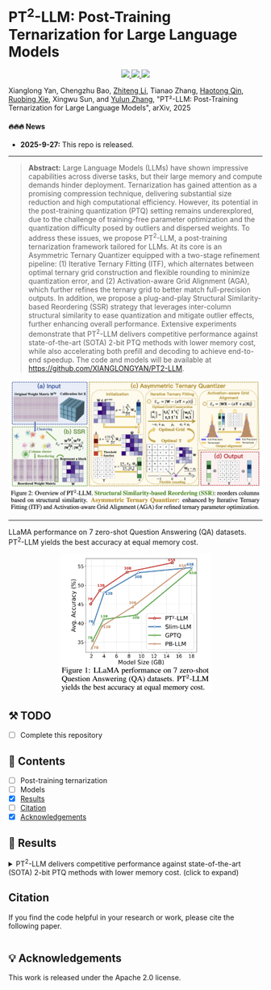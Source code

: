 # PT<sup>2</sup>-LLM: Post-Training Ternarization for Large Language Models

<p align="center">
  <a href="https://arxiv.org/abs/2510.03267">
    <img src="https://img.shields.io/badge/Paper-arXiv-red?logo=arxiv&logoSvg">
  </a>
  <a href="https://github.com/XIANGLONGYAN/PT2-LLM/releases/tag/supp/supp_v2.pdf">
    <img src="https://img.shields.io/badge/Supplementary_material-Paper-orange.svg">
<!--   </a>
  <a href="https://github.com/XIANGLONGYAN/PT2-LLM/releases/tag/paper">
    <img src="https://img.shields.io/github/downloads/XIANGLONGYAN/PT2-LLM/total.svg"> -->
  </a>
  <a href="[https://github.com/XIANGLONGYAN/PT2-LLM]">
    <img src="https://visitor-badge.laobi.icu/badge?page_id=XIANGLONGYAN.PT2-LLM&right_color=violet">
  </a>
</p>

Xianglong Yan, Chengzhu Bao, [Zhiteng Li](https://zhitengli.github.io), Tianao Zhang, [Haotong Qin](https://htqin.github.io/), [Ruobing Xie](https://ruobingxie.github.io/), Xingwu Sun, and [Yulun Zhang](http://yulunzhang.com/), "PT²-LLM: Post-Training Ternarization for Large Language Models", arXiv, 2025

#### 🔥🔥🔥 News

- **2025-9-27:** This repo is released.

---

> **Abstract:** Large Language Models (LLMs) have shown impressive capabilities across diverse tasks, but their large memory and compute demands hinder deployment. Ternarization has gained attention as a promising compression technique, delivering substantial size reduction and high computational efficiency. However, its potential in the post-training quantization (PTQ) setting remains underexplored, due to the challenge of training-free parameter optimization and the quantization difficulty posed by outliers and dispersed weights. To address these issues, we propose PT<sup>2</sup>-LLM, a post-training ternarization framework tailored for LLMs. At its core is an Asymmetric Ternary Quantizer equipped with a two-stage refinement pipeline: (1) Iterative Ternary Fitting (ITF), which alternates between optimal ternary grid construction and flexible rounding to minimize quantization error, and (2) Activation-aware Grid Alignment (AGA), which further refines the ternary grid to better match full-precision outputs. In addition, we propose a plug-and-play Structural Similarity-based Reordering (SSR) strategy that leverages inter-column structural similarity to ease quantization and mitigate outlier effects, further enhancing overall performance. Extensive experiments demonstrate that PT<sup>2</sup>-LLM delivers competitive performance against state-of-the-art (SOTA) 2-bit PTQ methods with lower memory cost, while also accelerating both prefill and decoding to achieve end-to-end speedup. The code and models will be available at https://github.com/XIANGLONGYAN/PT2-LLM.

![](figs/overview.png)

---

LLaMA performance on 7 zero-shot Question Answering (QA) datasets. PT<sup>2</sup>-LLM yields the best accuracy at equal memory cost.

<p align="center">
  <img width="60%" src="figs/teaser.png">
</p>

## ⚒️ TODO

* [ ] Complete this repository

## 🔗 Contents

- [ ] Post-training ternarization
- [ ] Models
- [x] [Results](#Results)
- [ ] [Citation](#Citation)
- [x] [Acknowledgements](#Acknowledgements)

## 🔎 Results

<details>
<summary>PT<sup>2</sup>-LLM delivers competitive performance against state-of-the-art (SOTA) 2-bit PTQ methods with lower memory cost. (click to expand)</summary>
<p align="center">
  <img width="100%" src="figs/table1.png">
</p>

</details>

## Citation

If you find the code helpful in your research or work, please cite the following paper.

```

```

## 💡 Acknowledgements

This work is released under the Apache 2.0 license.
